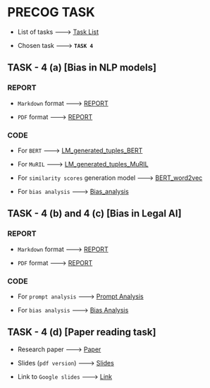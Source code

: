 # PRECOG TASK

* List of tasks ---> [Task List](RecruitmentTask.pdf)

* Chosen task ---> **`TASK 4`**

## TASK - 4 (a) [Bias in NLP models]

### REPORT 

* `Markdown` format ---> [REPORT](LLM%20Bias/NLP_BIAS_REPORT.md)

* `PDF` format ---> [REPORT](LLM%20Bias/report.pdf)

### CODE

* For `BERT` ---> [LM_generated_tuples_BERT](LLM%20Bias/BERT/nlp_bias_lm_generation.ipynb)

* For `MuRIL` ---> [LM_generated_tuples_MuRIL](LLM%20Bias/MuRIL/nlp_bias_lm_generation.ipynb)

* For `similarity scores` generation model ---> [BERT_word2vec](LLM%20Bias/BERT/wordTovec.ipynb)

* For `bias analysis` ---> [Bias_analysis](LLM%20Bias/nlp_bias_analysis.ipynb)

## TASK - 4 (b) and 4 (c) [Bias in Legal AI]

### REPORT

* `Markdown` format ---> [REPORT](Legal%20Bias/BIAS_IN_LEGAL_AI.md)


* `PDF` format ---> [REPORT](Legal%20Bias/report.pdf)

### CODE

* For `prompt analysis` ---> [Prompt Analysis](Legal%20Bias/legal_bias_prompt_analysis.ipynb)

* For `bias analysis` ---> [Bias Analysis](Legal%20Bias/legal_bias_analysis.ipynb)

## TASK - 4 (d) [Paper reading task]

* Research paper ---> [Paper](nlp_bias_paper.pdf)

* Slides (`pdf version`) ---> [Slides](Paper%20Reading%20Task.pdf)

* Link to `Google slides` ---> [Link](https://docs.google.com/presentation/d/1nJOPKwG1B9Qh8GTwW6z7ld0skIzrF-odpxKH7iJU1QA/edit?usp=sharing)